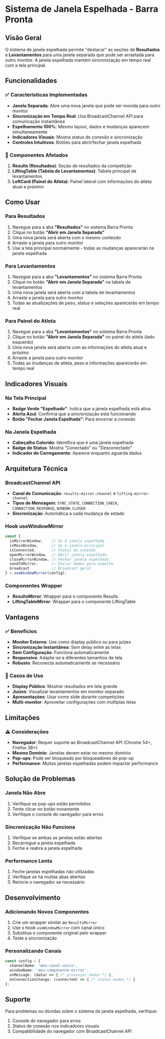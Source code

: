 # Sistema de Janela Espelhada - Barra Pronta

## Visão Geral

O sistema de janela espelhada permite "destacar" as seções de **Resultados** e **Levantamentos** para uma janela separada que pode ser arrastada para outro monitor. A janela espelhada mantém sincronização em tempo real com a tela principal.

## Funcionalidades

### ✅ Características Implementadas

- **Janela Separada**: Abre uma nova janela que pode ser movida para outro monitor
- **Sincronização em Tempo Real**: Usa BroadcastChannel API para comunicação instantânea
- **Espelhamento 100%**: Mesmo layout, dados e mudanças aparecem simultaneamente
- **Indicadores Visuais**: Mostra status de conexão e sincronização
- **Controles Intuitivos**: Botões para abrir/fechar janela espelhada

### 🎯 Componentes Afetados

1. **Results (Resultados)**: Seção de resultados da competição
2. **LiftingTable (Tabela de Levantamentos)**: Tabela principal de levantamentos
3. **LeftCard (Painel do Atleta)**: Painel lateral com informações do atleta atual e próximo

## Como Usar

### Para Resultados

1. Navegue para a aba **"Resultados"** no sistema Barra Pronta
2. Clique no botão **"Abrir em Janela Separada"**
3. Uma nova janela será aberta com o mesmo conteúdo
4. Arraste a janela para outro monitor
5. Use a tela principal normalmente - todas as mudanças aparecerão na janela espelhada

### Para Levantamentos

1. Navegue para a aba **"Levantamentos"** no sistema Barra Pronta
2. Clique no botão **"Abrir em Janela Separada"** na tabela de levantamentos
3. Uma nova janela será aberta com a tabela de levantamentos
4. Arraste a janela para outro monitor
5. Todas as atualizações de peso, status e seleções aparecerão em tempo real

### Para Painel do Atleta

1. Navegue para a aba **"Levantamentos"** no sistema Barra Pronta
2. Clique no botão **"Abrir em Janela Separada"** no painel do atleta (lado esquerdo)
3. Uma nova janela será aberta com as informações do atleta atual e próximo
4. Arraste a janela para outro monitor
5. Todas as mudanças de atleta, peso e informações aparecerão em tempo real

## Indicadores Visuais

### Na Tela Principal
- **Badge Verde "Espelhado"**: Indica que a janela espelhada está ativa
- **Alerta Azul**: Confirma que a sincronização está funcionando
- **Botão "Fechar Janela Espelhada"**: Para encerrar a conexão

### Na Janela Espelhada
- **Cabeçalho Colorido**: Identifica que é uma janela espelhada
- **Badge de Status**: Mostra "Conectado" ou "Desconectado"
- **Indicador de Carregamento**: Aparece enquanto aguarda dados

## Arquitetura Técnica

### BroadcastChannel API
- **Canal de Comunicação**: `results-mirror-channel` e `lifting-mirror-channel`
- **Tipos de Mensagem**: `SYNC_STATE`, `CONNECTION_CHECK`, `CONNECTION_RESPONSE`, `WINDOW_CLOSED`
- **Sincronização**: Automática a cada mudança de estado

### Hook useWindowMirror
```typescript
const {
  isMirrorWindow,    // Se é janela espelhada
  isMainWindow,      // Se é janela principal
  isConnected,       // Status da conexão
  openMirrorWindow,  // Abrir janela espelhada
  closeMirrorWindow, // Fechar janela espelhada
  sendToMirror,      // Enviar dados para espelho
  broadcast          // Broadcast geral
} = useWindowMirror(config);
```

### Componentes Wrapper
- **ResultsMirror**: Wrapper para o componente Results
- **LiftingTableMirror**: Wrapper para o componente LiftingTable

## Vantagens

### ✅ Benefícios
- **Monitor Externo**: Use como display público ou para juízes
- **Sincronização Instantânea**: Sem delay entre as telas
- **Sem Configuração**: Funciona automaticamente
- **Responsivo**: Adapta-se a diferentes tamanhos de tela
- **Robusto**: Reconecta automaticamente se necessário

### 🎯 Casos de Uso
- **Display Público**: Mostrar resultados em tela grande
- **Juízes**: Visualizar levantamentos em monitor separado
- **Apresentações**: Usar como slide durante competições
- **Multi-monitor**: Aproveitar configurações com múltiplas telas

## Limitações

### ⚠️ Considerações
- **Navegador**: Requer suporte ao BroadcastChannel API (Chrome 54+, Firefox 38+)
- **Mesmo Domínio**: Janelas devem estar no mesmo domínio
- **Pop-ups**: Pode ser bloqueado por bloqueadores de pop-up
- **Performance**: Muitas janelas espelhadas podem impactar performance

## Solução de Problemas

### Janela Não Abre
1. Verifique se pop-ups estão permitidos
2. Tente clicar no botão novamente
3. Verifique o console do navegador para erros

### Sincronização Não Funciona
1. Verifique se ambas as janelas estão abertas
2. Recarregue a janela espelhada
3. Feche e reabra a janela espelhada

### Performance Lenta
1. Feche janelas espelhadas não utilizadas
2. Verifique se há muitas abas abertas
3. Reinicie o navegador se necessário

## Desenvolvimento

### Adicionando Novos Componentes
1. Crie um wrapper similar ao `ResultsMirror`
2. Use o hook `useWindowMirror` com canal único
3. Substitua o componente original pelo wrapper
4. Teste a sincronização

### Personalizando Canais
```typescript
const config = {
  channelName: 'meu-canal-unico',
  windowName: 'meu-componente-mirror',
  onMessage: (data) => { /* processar dados */ },
  onConnectionChange: (connected) => { /* status mudou */ }
};
```

## Suporte

Para problemas ou dúvidas sobre o sistema de janela espelhada, verifique:
1. Console do navegador para erros
2. Status de conexão nos indicadores visuais
3. Compatibilidade do navegador com BroadcastChannel API

